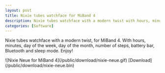 ```yaml
---
layout: post
title: Nixie tubes watchface for MiBand 4
description: Nixie tubes watchface with a modern twist with hours, minutes, day of the week, day of the month, number of steps, battery bar, Bluetooth and sleep mode.
categories: [Software]
---
```


Nixie tubes watchface with a modern twist, for MiBand 4. With hours, minutes, day of the week, day of the month, number of steps, battery bar, Bluetooth and sleep mode. Enjoy!

<table border="0">
 <tr>
   ![Nixie Neue for MiBand 4](/public/download/nixie-neue.gif)
 </tr>
 <tr>
   [Download](/public/download/nixie-neue.bin)
 </tr>
</table>
